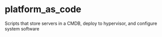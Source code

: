 # platform_as_code
Scripts that store servers in a CMDB, deploy to  hypervisor, and configure system software
